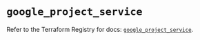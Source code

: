 # `google_project_service`

Refer to the Terraform Registry for docs: [`google_project_service`](https://registry.terraform.io/providers/hashicorp/google-beta/6.1.0/docs/resources/google_project_service).
